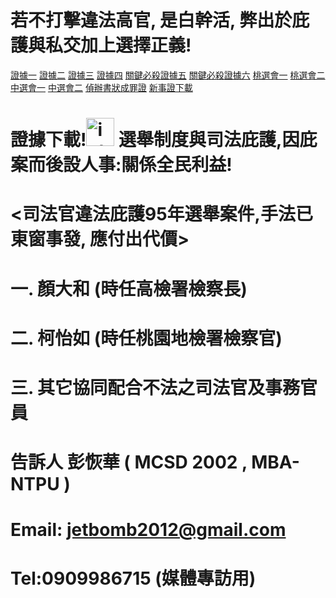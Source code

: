 #  若不打擊違法高官, 是白幹活, 弊出於庇護與私交加上選擇正義!
<a href="https://github.com/jetbomb2012/jetbomb-xyz.github.io/blob/main/p001.jpg" target="_blank">證據一</a>
<a href="https://github.com/jetbomb2012/jetbomb-xyz.github.io/blob/main/p002.jpg" target="_blank">證據二</a>
<a href="https://github.com/jetbomb2012/jetbomb-xyz.github.io/blob/main/p003.jpg" target="_blank">證據三</a>
<a href="https://github.com/jetbomb2012/jetbomb-xyz.github.io/blob/main/p004.jpg" target="_blank">證據四</a>
<a href="https://github.com/jetbomb2012/jetbomb-xyz.github.io/blob/main/p005.jpg" target="_blank">關鍵必殺證據五</a>
<a href="https://github.com/jetbomb2012/jetbomb-xyz.github.io/blob/main/p006.jpg" target="_blank">關鍵必殺證據六</a> 
<a href="https://github.com/jetbomb2012/jetbomb-xyz.github.io/blob/main/P007.jpg" target="_blank">桃選會一</a> 
<a href="https://github.com/jetbomb2012/jetbomb-xyz.github.io/blob/main/P008.jpg" target="_blank">桃選會二</a> 
<a href="https://github.com/jetbomb2012/jetbomb-xyz.github.io/blob/main/p0010.jpg" target="_blank">中選會一</a> 
<a href="https://github.com/jetbomb2012/jetbomb-xyz.github.io/blob/main/p0011.jpg" target="_blank">中選會二</a> 
<a href="https://github.com/jetbomb2012/jetbomb-xyz.github.io/blob/main/p0012.zip" target="_blank">偵辦書狀成罪證</a>
<a href="https://github.com/jetbomb2012/jetbomb-xyz.github.io/blob/main/p0013.zip" target="_blank">新事證下載</a>
# 證據下載!<img src="https://html-online.com/img/01-interactive-connection.png"  alt="interactive connection" width="45" /> 選舉制度與司法庇護,因庇案而後設人事:關係全民利益!

# <司法官違法庇護95年選舉案件,手法已東窗事發, 應付出代價>
# 一. 顏大和 (時任高檢署檢察長)
# 二. 柯怡如 (時任桃園地檢署檢察官)
# 三. 其它協同配合不法之司法官及事務官員
# 告訴人 彭恢華 ( MCSD 2002 , MBA-NTPU )
# Email: jetbomb2012@gmail.com 
# Tel:0909986715 (媒體專訪用)




